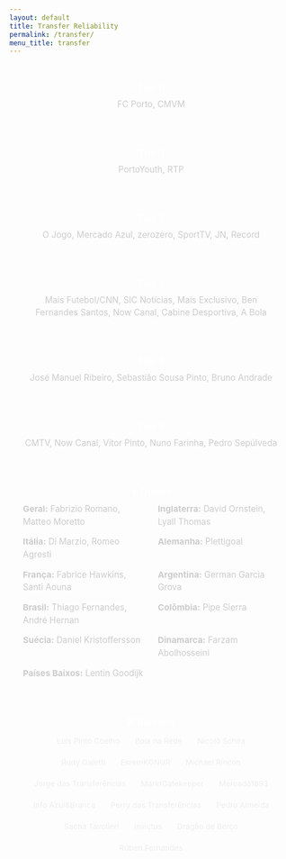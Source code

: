 ```yaml
---
layout: default
title: Transfer Reliability
permalink: /transfer/
menu_title: transfer
---
```


<link href="https://fonts.googleapis.com/css2?family=Inter:wght@400;600&display=swap" rel="stylesheet">

<style>
  body {
    font-family: 'Inter', sans-serif;
  }

  .tier-section {
    margin-bottom: 2rem;
    padding: 1rem 1.5rem;
    background-color: rgba(255, 255, 255, 0.04);
    border-radius: 0.5rem;
  }

  .tier-header {
    text-align: center;
    font-weight: 600;
    font-size: 1.1rem;
    margin-bottom: 0.5rem;
    color: #fff;
  }

  .tier-content {
    font-size: 0.95rem;
    color: #ccc;
    line-height: 1.5;
  }

  .centered {
    text-align: center;
  }

  .outros-grid {
    display: grid;
    grid-template-columns: 1fr 1fr;
    gap: 0.8rem 1.5rem;
    margin-top: 0.5rem;
  }

  .banidos-list {
    display: flex;
    flex-wrap: wrap;
    justify-content: center;
    gap: 0.5rem;
    margin-top: 0.5rem;
  }

  .banidos-list span {
    background-color: rgba(255, 255, 255, 0.08);
    padding: 0.3rem 0.6rem;
    border-radius: 0.4rem;
    font-size: 0.85rem;
    color: #eee;
  }

  @media (max-width: 600px) {
    .outros-grid {
      grid-template-columns: 1fr;
    }
  }
</style>

<br>

<div class="tier-section">
  <div class="tier-header">Tier 0</div>
  <div class="tier-content centered">FC Porto, CMVM</div>
</div>

<div class="tier-section">
  <div class="tier-header">Tier 1</div>
  <div class="tier-content centered">PortoYouth, RTP</div>
</div>

<div class="tier-section">
  <div class="tier-header">Tier 2</div>
  <div class="tier-content centered">O Jogo, Mercado Azul, zerozero, SportTV, JN, Record</div>
</div>

<div class="tier-section">
  <div class="tier-header">Tier 3</div>
  <div class="tier-content centered">Mais Futebol/CNN, SIC Notícias, Mais Exclusivo, Ben Fernandes Santos, Now Canal, Cabine Desportiva, A Bola</div>
</div>

<div class="tier-section">
  <div class="tier-header">Tier 4</div>
  <div class="tier-content centered">José Manuel Ribeiro, Sebastião Sousa Pinto, Bruno Andrade</div>
</div>

<div class="tier-section">
  <div class="tier-header">Tier 5</div>
  <div class="tier-content centered">CMTV, Now Canal, Vítor Pinto, Nuno Farinha, Pedro Sepúlveda</div>
</div>

<div class="tier-section">
  <div class="tier-header">➕ Outros</div>
  <div class="tier-content outros-grid">
    <div><strong>Geral:</strong> Fabrizio Romano, Matteo Moretto</div>
    <div><strong>Inglaterra:</strong> David Ornstein, Lyall Thomas</div>
    <div><strong>Itália:</strong> Di Marzio, Romeo Agresti</div>
    <div><strong>Alemanha:</strong> Plettigoal</div>
    <div><strong>França:</strong> Fabrice Hawkins, Santi Aouna</div>
    <div><strong>Argentina:</strong> German Garcia Grova</div>
    <div><strong>Brasil:</strong> Thiago Fernandes, André Hernan</div>
    <div><strong>Colômbia:</strong> Pipe Sierra</div>
    <div><strong>Suécia:</strong> Daniel Kristoffersson</div>
    <div><strong>Dinamarca:</strong> Farzam Abolhosseini</div>
    <div><strong>Países Baixos:</strong> Lentin Goodijk</div>
  </div>
</div>

<div class="tier-section">
  <div class="tier-header">❌ Banidos</div>
  <div class="tier-content banidos-list">
    <span>Luís Pinto Coelho</span>
    <span>Bola na Rede</span>
    <span>Nicolò Schira</span>
    <span>Rudy Galetti</span>
    <span>EkremKONUR</span>
    <span>Michael Rincón</span>
    <span>Jorge das Transferências</span>
    <span>MarktGatekeeper</span>
    <span>Mercado1893</span>
    <span>Info Azul&Branca</span>
    <span>Perry das Transferências</span>
    <span>Pedro Almeida</span>
    <span>Sacha Tavolieri</span>
    <span>invictus</span>
    <span>Dragão de Berço</span>
    <span>Rúben Fernandes</span>
  </div>
</div>
